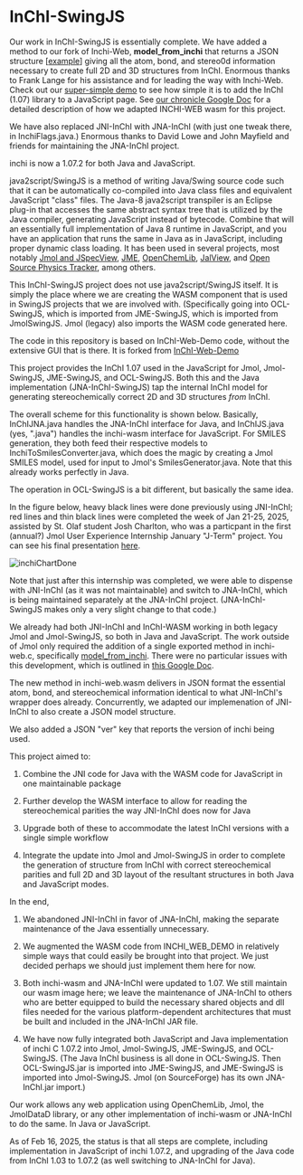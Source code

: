 # InChI-SwingJS

Our work in InChI-SwingJS is essentially complete. We have added a method to our fork of Inchi-Web, <b>model_from_inchi</b> that returns a JSON structure [[example](https://drive.google.com/file/d/1NfbK9kfmRsZ5Ektw9P_zWNUSX8Srptkz/view?usp=sharing)] giving all the atom, bond, and stereo0d information necessary to create full 2D and 3D structures from InChI. Enormous thanks to Frank Lange for his assistance and for leading the way with Inchi-Web. Check out our [super-simple demo](https://bobhanson.github.io/InChI-SwingJS/SimpleDemo/index1.html) to see how simple it is to add the InChI (1.07) library to a JavaScript page.
See [our chronicle Google Doc](https://docs.google.com/document/d/1-Q1PfzbVYcvl-gJL-ufEzx4_uGOmLzXr1IQiyscANbM/edit?usp=sharing) for a detailed description of how we adapted INCHI-WEB wasm for this project.

We have also replaced JNI-InChI with JNA-InChI (with just one tweak there, in InchiFlags.java.) Enormous thanks to David Lowe and John Mayfield and friends for maintaining the JNA-InChI project. 

inchi is now a 1.07.2 for both Java and JavaScript. 
      
java2script/SwingJS is a method of writing Java/Swing source code such that it can be automatically co-compiled into Java class files and equivalent JavaScript "class" files. The Java-8 java2script transpiler is an Eclipse plug-in that accesses the same abstract syntax tree that is utilized by the Java compiler, generating JavaScript instead of bytecode. Combine that will an essentially full implementation of Java 8 runtime in JavaScript, and you have an application that runs the same in Java as in JavaScript, including proper dynamic class loading. It has been used in several projects, most notably [Jmol and JSpecView](https://github.com/BobHanson/Jmol-SwingJS), [JME](https://github.com/BobHanson/JME-SwingJS), [OpenChemLib](https://github.com/BobHanson/OCL-SwingJS), [JalView](https://www.jalview.org), and [Open Source Physics Tracker](https://physlets.org/tracker/), among others. 

This InChI-SwingJS project does not use java2script/SwingJS itself. It is simply the place where we are creating the WASM component that is used in SwingJS projects that we are involved with. (Specifically going into OCL-SwingJS, which is imported from JME-SwingJS, which is imported from JmolSwingJS. Jmol (legacy) also imports the WASM code generated here. 

The code in this repository is based on InChI-Web-Demo code, without the extensive GUI that is there. It is forked from [InChI-Web-Demo](https://github.com/IUPAC-InChI/InChI-Web-Demo)

This project provides the InChI 1.07 used in the JavaScript for Jmol, Jmol-SwingJS, JME-SwingJS, and OCL-SwingJS. Both this and the Java implementation (JNA-InChI-SwingJS) tap the internal InChI model for generating stereochemically correct 2D and 3D structures *from* InChI. 

The overall scheme for this functionality is shown below. Basically, InChIJNA.java handles the JNA-InChI interface for Java, and InChIJS.java (yes, ".java") handles the inchi-wasm interface for JavaScript. For SMILES generation, they both feed their respective models to InchiToSmilesConverter.java, which does the magic by creating a Jmol SMILES model, used for input to Jmol's SmilesGenerator.java. Note that this already works perfectly in Java. 

The operation in OCL-SwingJS is a bit different, but basically the same idea.

In the figure below, heavy black lines were done previously
using JNI-InChI; red lines and thin black lines were completed the week of Jan 21-25, 2025, assisted by St. Olaf student Josh Charlton, who was a particpant in the first (annual?) Jmol User Experience Internship January "J-Term" project. You can see his final presentation [here](https://drive.google.com/file/d/1Ve2py6Qpn0BHeQc6j5hRhHJLvAw_mtXv/view?usp=drive_link). 

![inchiChartDone](https://github.com/user-attachments/assets/ef955e36-4d9c-4625-ae94-16f3c14b9a15)

Note that just after this internship was completed, we were able to dispense with JNI-InChI (as it was not maintainable) and switch to JNA-InChI, which is being maintained separately at the JNA-InChI project. (JNA-InChI-SwingJS makes only a very
slight change to that code.)

We already had both JNI-InChI and InChI-WASM working in both legacy Jmol and Jmol-SwingJS, so both in Java and JavaScript. The work outside of Jmol only required the addition of a single exported method in inchi-web.c, specifically [model_from_inchi](https://github.com/BobHanson/InChI-SwingJS/blob/b2ab44074c69694d15cdd82a5f311296f51a308c/inchi/INCHI_WEB/inchi_web.c#L623). There were no particular issues with this development, which is outlined in [this Google Doc](https://docs.google.com/document/d/1-Q1PfzbVYcvl-gJL-ufEzx4_uGOmLzXr1IQiyscANbM/edit?usp=sharing).

The new method in inchi-web.wasm delivers in JSON format the essential atom, bond, and stereochemical information identical to what JNI-InChI's wrapper does already. Concurrently, we adapted our implemenation of JNI-InChI to also create a JSON model structure. 

We also added a JSON "ver" key that reports the version of inchi being used. 

This project aimed to:

1) Combine the JNI code for Java with the WASM code for JavaScript in one maintainable package

2) Further develop the WASM interface to allow for reading the stereochemical parities the way JNI-InChI does now for Java

3) Upgrade both of these to accommodate the latest InChI versions with a single simple workflow

4) Integrate the update into Jmol and Jmol-SwingJS in order to complete the generation of structure from InChI with correct stereochemical parities and full 2D and 3D layout of the resultant structures in both Java and JavaScript modes. 

In the end, 

1) We abandoned JNI-InChI in favor of JNA-InChI, making the separate maintenance of the Java essentially 
unnecessary. 

2) We augmented the WASM code from INCHI_WEB_DEMO in relatively simple ways that could easily be brought into that project. We 
just decided perhaps we should just implement them here for now.

3) Both inchi-wasm and JNA-InChI were updated to 1.07. We still
maintain our wasm image here; we leave the maintenance of JNA-InChI to others who are better equipped to build the necessary
shared objects and dll files needed for the various platform-dependent architectures that must be built and included in the JNA-InChI JAR file.

4) We have now fully integrated both JavaScript and Java implementation of inchi C 1.07.2 into Jmol, Jmol-SwingJS, 
JME-SwingJS, and OCL-SwingJS. (The Java InChI business is
all done in OCL-SwingJS. Then OCL-SwingJS.jar is imported
into JME-SwingJS, and JME-SwingJS is imported into Jmol-SwingJS. Jmol (on SourceForge) has its own JNA-InChI.jar import.)
 
Our work allows any web application using OpenChemLib, Jmol, the JmolDataD library, or any other implementation of inchi-wasm or JNA-InChI to do the same. In Java or JavaScript.

As of Feb 16, 2025, the status is that all steps are complete, including implementation in JavaScript of inchi 1.07.2, and upgrading of the Java code from InChI 1.03 to 1.07.2 (as well switching to JNA-InChI for Java). 


